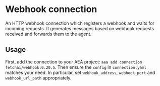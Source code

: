 # Webhook connection

An HTTP webhook connection which registers a webhook and waits for incoming requests. It generates messages based on webhook requests received and forwards them to the agent.

## Usage

First, add the connection to your AEA project: `aea add connection fetchai/webhook:0.20.5`. Then ensure the `config` in `connection.yaml` matches your need. In particular, set `webhook_address`, `webhook_port` and `webhook_url_path` appropriately.
